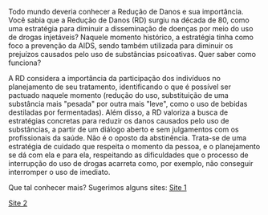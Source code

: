 Todo mundo deveria conhecer a Redução de Danos e sua importância.
Você sabia que a Redução de Danos (RD) surgiu na década de 80, como uma estratégia para diminuir a disseminação de doenças por meio do uso de drogas injetáveis? Naquele momento histórico, a estratégia tinha como foco a prevenção da AIDS, sendo também utilizada para diminuir os prejuízos causados pelo uso de substâncias psicoativas.
Quer saber como funciona?

A RD considera a importância da participação dos indivíduos no planejamento de seu tratamento, identificando o que é possível ser pactuado naquele momento (redução do uso, substituição de uma substância mais "pesada" por outra mais "leve", como o uso de bebidas destiladas por fermentadas).
Além disso, a RD  valoriza a busca de estratégias concretas para reduzir os danos causados pelo uso de substâncias, a partir de um diálogo aberto e sem julgamentos com os profissionais da saúde.
Não é o oposto da abstinência. Trata-se de uma estratégia de cuidado que respeita o momento da pessoa, e o planejamento se dá com ela e para ela, respeitando as dificuldades que o processo de interrupção do uso de drogas acarreta como, por exemplo, não conseguir interromper o uso de imediato.

Que tal conhecer mais? Sugerimos alguns sites:
[Site 1](https://edelei.org/wp-content/uploads/2019/01/Caderno-do-Redutor-e-da-Redutora-de-Danos-E-de-Lei.pdf)

[Site 2](https://www.abramd.org/conteudo/view?ID_CONTEUDO=416)
